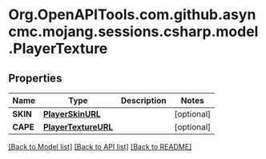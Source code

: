 # Org.OpenAPITools.com.github.asyncmc.mojang.sessions.csharp.model.PlayerTexture
## Properties

Name | Type | Description | Notes
------------ | ------------- | ------------- | -------------
**SKIN** | [**PlayerSkinURL**](PlayerSkinURL.md) |  | [optional] 
**CAPE** | [**PlayerTextureURL**](PlayerTextureURL.md) |  | [optional] 

[[Back to Model list]](../README.md#documentation-for-models) [[Back to API list]](../README.md#documentation-for-api-endpoints) [[Back to README]](../README.md)

